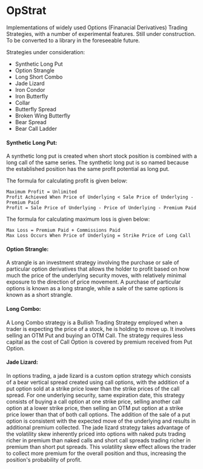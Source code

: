 # OpStrat
Implementations of  widely used Options (Finanacial Derivatives) Trading Strategies, with a number of experimental features. Still under construction. To be converted to a library in the foreseeable future.


Strategies under consideration:

* Synthetic Long Put
* Option Strangle
* Long Short Combo
* Jade Lizard
* Iron Condor
* Iron Butterfly
* Collar
* Butterfly Spread
* Broken Wing Butterfly
* Bear Spread
* Bear Call Ladder

#### Synthetic Long Put:

A synthetic long put is created when short stock position is combined with a long call of the same series.
The synthetic long put is so named because the established position has the same profit potential as long put.

The formula for calculating profit is given below:

    Maximum Profit = Unlimited
    Profit Achieved When Price of Underlying < Sale Price of Underlying - Premium Paid
    Profit = Sale Price of Underlying - Price of Underlying - Premium Paid

The formula for calculating maximum loss is given below:

    Max Loss = Premium Paid + Commissions Paid
    Max Loss Occurs When Price of Underlying = Strike Price of Long Call

#### Option Strangle:

A strangle is an investment strategy involving the purchase or sale of particular option derivatives that allows the holder to profit based on how much the price of the underlying security moves, with relatively minimal exposure to the direction of price movement. A purchase of particular options is known as a long strangle, while a sale of the same options is known as a short strangle.

#### Long Combo:

A Long Combo strategy is a Bullish Trading Strategy employed when a trader is expecting the price of a stock, he is holding to move up. It involves selling an OTM Put and buying an OTM Call. The strategy requires less capital as the cost of Call Option is covered by premium received from Put Option.

#### Jade Lizard:

In options trading, a jade lizard is a custom option strategy which consists of a bear vertical spread created using call options, with the addition of a put option sold at a strike price lower than the strike prices of the call spread. For one underlying security, same expiration date, this strategy consists of buying a call option at one strike price, selling another call option at a lower strike price, then selling an OTM put option at a strike price lower than that of both call options. The addition of the sale of a put option is consistent with the expected move of the underlying and results in additional premium collected. The jade lizard strategy takes advantage of the volatility skew inherently priced into options with naked puts trading richer in premium than naked calls and short call spreads trading richer in premium than short put spreads. This volatility skew effect allows the trader to collect more premium for the overall position and thus, increasing the position's probability of profit. 

